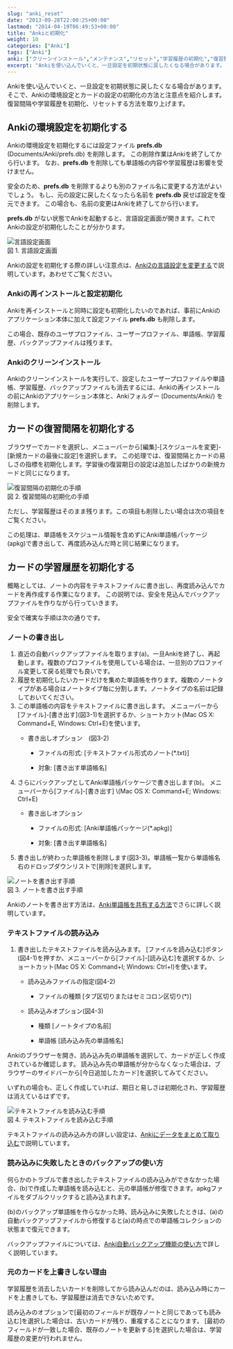 ```yaml
---
slug: "anki_reset"
date: "2013-09-28T22:00:25+00:00"
lastmod: "2014-04-19T06:49:53+00:00"
title: "Ankiと初期化"
weight: 10
categories: ["Anki"]
tags: ["Anki"]
anki: ["クリーンインストール","メンテナンス","リセット","学習履歴の初期化","復習間隔の初期化","書き出し","環境設定の初期化","自動バックアップ","読み込み"]
excerpt: "Ankiを使い込んでいくと、一旦設定を初期状態に戻したくなる場合があります。そこで、Ankiの環境設定とカードの設定の初期化の方法と注意点を紹介します。復習間隔や学習履歴を初期化、リセットする方法を取り上げます。"
---
```

<section id="preamble">
<p>Ankiを使い込んでいくと、一旦設定を初期状態に戻したくなる場合があります。そこで、Ankiの環境設定とカードの設定の初期化の方法と注意点を紹介します。復習間隔や学習履歴を初期化、リセットする方法を取り上げます。</p>
</section>
<section id="ankiの環境設定を初期化する">
  <div class="page-header">
    <h2>Ankiの環境設定を初期化する</h2>
  </div>
<p>Ankiの環境設定を初期化するには設定ファイル <strong>prefs.db</strong> (Documents/Anki/prefs.db) を削除します。
この削除作業はAnkiを終了してから行います。
なお、<strong>prefs.db</strong> を削除しても単語帳の内容や学習履歴は影響を受けません。</p>
<p>安全のため、<strong>prefs.db</strong> を削除するよりも別のファイル名に変更する方法がよいでしょう。
もし、元の設定に戻したくなったら名前を <strong>prefs.db</strong> 戻せば設定を復元できます。
この場合も、名前の変更はAnkiを終了してから行います。</p>
<p><strong>prefs.db</strong> がない状態でAnkiを起動すると、言語設定画面が開きます。これでAnkiの設定が初期化したことが分かります。</p>
<div class="imageblock">
<div class="content">
<img src="/images/how2anki_1_1.png" alt="言語設定画面">
</div>
<div class="title">図 1. 言語設定画面</div>
</div>
<p>Ankiの設定を初期化する際の詳しい注意点は、<a href="/how-to-change-lang/">Anki2の言語設定を変更する</a>で説明しています。あわせてご覧ください。</p>
<h3 id="ankiの再インストールと設定初期化">Ankiの再インストールと設定初期化</h3>
<p>Ankiを再インストールと同時に設定も初期化したいのであれば、事前にAnkiのアプリケーション本体に加えて設定ファイル <strong>prefs.db</strong> も削除します。</p>
<p>この場合、既存のユーザプロファイル、ユーザープロファイル、単語帳、学習履歴、バックアップファイルは残ります。</p>
<h3 id="ankiのクリーンインストール">Ankiのクリーンインストール</h3>
<p>Ankiのクリーンインストールを実行して、設定したユーザープロファイルや単語帳、学習履歴、バックアップファイルも消去するには、Ankiの再インストールの前にAnkiのアプリケーション本体と、Ankiフォルダー (Documents/Anki/) を削除します。</p>
</section>
<section id="カードの復習間隔を初期化する">
  <div class="page-header">
    <h2>カードの復習間隔を初期化する</h2>
  </div>
<p>ブラウザーでカードを選択し、メニューバーから[編集]-[スケジュールを変更]-[新規カードの最後に設定]を選択します。
この処理では、復習間隔とカードの易しさの指標を初期化します。学習後の復習期日の設定は追加したばかりの新規カードと同じになります。</p>
<div class="imageblock">
<div class="content">
<img src="/images/reset_1.png" alt="復習間隔の初期化の手順">
</div>
<div class="title">図 2. 復習間隔の初期化の手順</div>
</div>
<p>ただし、学習履歴はそのまま残ります。この項目も削除したい場合は次の項目をご覧ください。</p>
<p>この処理は、単語帳をスケジュール情報を含めずにAnki単語帳パッケージ(apkg)で書き出して、再度読み込んだ時と同じ結果になります。</p>
</section>
<section id="カードの学習履歴を初期化する">
  <div class="page-header">
    <h2>カードの学習履歴を初期化する</h2>
  </div>
<p>概略としては、ノートの内容をテキストファイルに書き出し、再度読み込んでカードを再作成する作業になります。
この説明では、安全を見込んでバックアップファイルを作りながら行っていきます。</p>
<p>安全で確実な手順は次の通りです。</p>
<h3 id="ノートの書き出し">ノートの書き出し</h3>
<ol>
<li>
直近の自動バックアップファイルを取ります(a)。一旦Ankiを終了し、再起動します。複数のプロファイルを使用している場合は、一旦別のプロファイル変更して戻る処理でも良いです。
</li>
<li>
履歴を初期化したいカードだけを集めた単語帳を作ります。複数のノートタイプがある場合はノートタイプ毎に分割します。ノートタイプの名前は記録しておいてください。
</li>
<li>
この単語帳の内容をテキストファイルに書き出します。
メニューバーから[ファイル]-[書き出す](図3-1)を選択するか、ショートカット(Mac OS X: Command+E, Windows: Ctrl+E)を使います。
<div class="ulist"><ul>
<li>
<p>
書き出しオプション　(図3-2)
</p>
<div class="ulist"><ul>
<li>
<p>
ファイルの形式: [テキストファイル形式のノート(*.txt)]
</p>
</li>
<li>
<p>
対象: [書き出す単語帳名]
</p>
</li>
</ul></div>
</li>
</ul></div>
</li>
<li>
さらにバックアップとしてAnki単語帳パッケージで書き出します(b)。
メニューバーから[ファイル]-[書き出す] \(Mac OS X: Command+E; Windows: Ctrl+E)
<div class="ulist"><ul>
<li>
<p>
書き出しオプション
</p>
<div class="ulist"><ul>
<li>
<p>
ファイルの形式: [Anki単語帳パッケージ(*.apkg)]
</p>
</li>
<li>
<p>
対象: [書き出す単語帳名]
</p>
</li>
</ul></div>
</li>
</ul></div>
</li>
<li>
書き出しが終わった単語帳を削除します(図3-3)。単語帳一覧から単語帳名右のドロップダウンリストで[削除]を選択します。
</li>
</ol>
<div class="imageblock">
<div class="content">
<img src="/images/reset_2.png" alt="ノートを書き出す手順">
</div>
<div class="title">図 3. ノートを書き出す手順</div>
</div>
<p>Ankiのノートを書き出す方法は、<a href="/how-to-share-anki-decks/">Anki単語帳を共有する方法</a>でさらに詳しく説明しています。</p>
<h3 id="テキストファイルの読み込み">テキストファイルの読み込み</h3>
<ol>
<li>
書き出したテキストファイルを読み込みます。
[ファイルを読み込む]ボタン(図4-1)を押すか、メニューバーから[ファイル]-[読み込む]を選択するか、ショートカット(Mac OS X: Command+I; Windows: Ctrl+I)を使います。
<div class="ulist"><ul>
<li>
<p>
読み込みファイルの指定(図4-2)
</p>
<div class="ulist"><ul>
<li>
<p>
ファイルの種類 [タブ区切りまたはセミコロン区切り(*)]
</p>
</li>
</ul></div>
</li>
<li>
<p>
読み込みオプション(図4-3)
</p>
<div class="ulist"><ul>
<li>
<p>
種類 [ノートタイプの名前]
</p>
</li>
<li>
<p>
単語帳 [読み込み先の単語帳名]
</p>
</li>
</ul></div>
</li>
</ul></div>
</li>
</ol>
<p>Ankiのブラウザーを開き、読み込み先の単語帳を選択して、カードが正しく作成されているか確認します。
読み込み先の単語帳が分からなくなった場合は、ブラウザーのサイドバーから[今日追加したカード]を選択してみてください。</p>
<p>いずれの場合も、正しく作成していれば、期日と易しさは初期化され、学習履歴は消えているはずです。</p>
<div class="imageblock">
<div class="content">
<img src="/images/reset_3.png" alt="テキストファイルを読み込む手順">
</div>
<div class="title">図 4. テキストファイルを読み込む手順</div>
</div>
<p>テキストファイルの読み込み方の詳しい設定は、<a href="/how-to-import/">Ankiにデータをまとめて取り込む</a>で説明しています。</p>
<h3 id="読み込みに失敗したときのバックアップの使い方">読み込みに失敗したときのバックアップの使い方</h3>
<p>何らかのトラブルで書き出したテキストファイルの読み込みができなかった場合、(b)で作成した単語帳を読み込むと、元の単語帳が修復できます。apkgファイルをダブルクリックすると読み込まれます。</p>
<p>(b)のバックアップ単語帳を作らなかった時、読み込みに失敗したときは、(a)の自動バックアップファイルから修復すると(a)の時点での単語帳コレクションの状態まで復元できます。</p>
<p>バックアップファイルについては、<a href="/anki_automatic_backup/">Anki自動バックアップ機能の使い方</a>で詳しく説明しています。</p>
<h3 id="元のカードを上書きしない理由">元のカードを上書きしない理由</h3>
<p>学習履歴を消去したいカードを削除してから読み込んだのは、読み込み時にカードを上書きしても、学習履歴は消去できないためです。</p>
<p>読み込みのオプションで[最初のフィールドが既存ノートと同じであっても読み込む]を選択した場合は、古いカードが残り、重複することになります。
[最初のフィールドが一致した場合、既存のノートを更新する]を選択した場合は、学習履歴の変更が行われません。</p>
</section>


